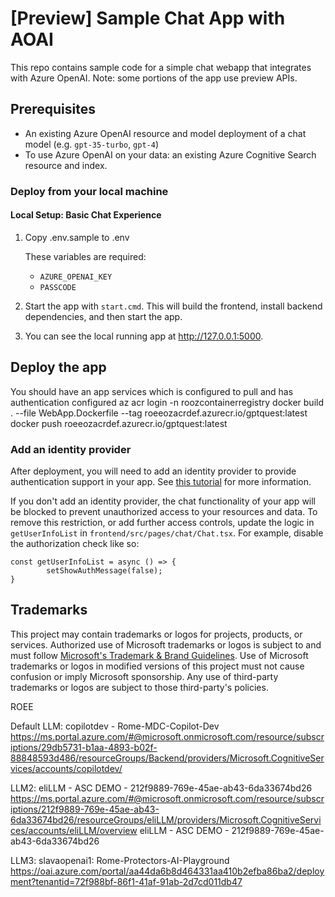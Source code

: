 # [Preview] Sample Chat App with AOAI

This repo contains sample code for a simple chat webapp that integrates with Azure OpenAI. Note: some portions of the app use preview APIs.

## Prerequisites
- An existing Azure OpenAI resource and model deployment of a chat model (e.g. `gpt-35-turbo`, `gpt-4`)
- To use Azure OpenAI on your data: an existing Azure Cognitive Search resource and index.

### Deploy from your local machine

#### Local Setup: Basic Chat Experience
1. Copy .env.sample to .env
    
    These variables are required:
    - `AZURE_OPENAI_KEY`
    - `PASSCODE`

2. Start the app with `start.cmd`. This will build the frontend, install backend dependencies, and then start the app.

3. You can see the local running app at http://127.0.0.1:5000.

## Deploy the app
You should have an app services which is configured to pull and has authentication configured
az acr login -n roozcontainerregistry
docker build . --file WebApp.Dockerfile --tag roeeozacrdef.azurecr.io/gptquest:latest
docker push roeeozacrdef.azurecr.io/gptquest:latest


### Add an identity provider
After deployment, you will need to add an identity provider to provide authentication support in your app. See [this tutorial](https://learn.microsoft.com/en-us/azure/app-service/scenario-secure-app-authentication-app-service) for more information.

If you don't add an identity provider, the chat functionality of your app will be blocked to prevent unauthorized access to your resources and data. To remove this restriction, or add further access controls, update the logic in `getUserInfoList` in `frontend/src/pages/chat/Chat.tsx`. For example, disable the authorization check like so:
```
const getUserInfoList = async () => {
        setShowAuthMessage(false);
}
```

## Trademarks

This project may contain trademarks or logos for projects, products, or services. Authorized use of Microsoft 
trademarks or logos is subject to and must follow 
[Microsoft's Trademark & Brand Guidelines](https://www.microsoft.com/en-us/legal/intellectualproperty/trademarks/usage/general).
Use of Microsoft trademarks or logos in modified versions of this project must not cause confusion or imply Microsoft sponsorship.
Any use of third-party trademarks or logos are subject to those third-party's policies.

ROEE

Default LLM: copilotdev - Rome-MDC-Copilot-Dev
https://ms.portal.azure.com/#@microsoft.onmicrosoft.com/resource/subscriptions/29db5731-b1aa-4893-b02f-88848593d486/resourceGroups/Backend/providers/Microsoft.CognitiveServices/accounts/copilotdev/

LLM2: eliLLM - ASC DEMO - 212f9889-769e-45ae-ab43-6da33674bd26
https://ms.portal.azure.com/#@microsoft.onmicrosoft.com/resource/subscriptions/212f9889-769e-45ae-ab43-6da33674bd26/resourceGroups/eliLLM/providers/Microsoft.CognitiveServices/accounts/eliLLM/overview
eliLLM - ASC DEMO - 212f9889-769e-45ae-ab43-6da33674bd26


LLM3: slavaopenai1: Rome-Protectors-AI-Playground
https://oai.azure.com/portal/aa44da6b8d464331aa410b2efba86ba2/deployment?tenantid=72f988bf-86f1-41af-91ab-2d7cd011db47
